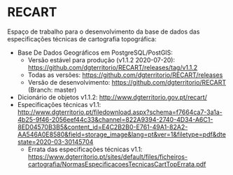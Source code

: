 # RECART
Espaço de trabalho para o desenvolvimento da base de dados das especificações técnicas de cartografia topográfica:
- Base De Dados Geográficos em PostgreSQL/PostGIS:
    - Versão estável para produção (v1.1.2 2020-07-20): https://github.com/dgterritorio/RECART/releases/tag/v1.1.2
    - Todas as versões: https://github.com/dgterritorio/RECART/releases
    - Versão de desenvolvimento: https://github.com/dgterritorio/RECART (Branch: master)
- Dicionário de objetos v1.1.2: http://www.dgterritorio.gov.pt/recart/
- Especificações técnicas v1.1: http://www.dgterritorio.pt/filedownload.aspx?schema=f7664ca7-3a1a-4b25-9f46-2056eef44c33&channel=822A9394-2740-4D34-A6C1-8ED04570B3B5&content_id=E4C2B2B0-E761-49A1-82A2-AA546A0E8580&field=storage_image&lang=pt&ver=1&filetype=pdf&dtestate=2020-03-30145704
  - Errata das especificações técnicas v1.1: https://www.dgterritorio.pt/sites/default/files/ficheiros-cartografia/NormasEspecificacoesTecnicasCartTopErrata.pdf
